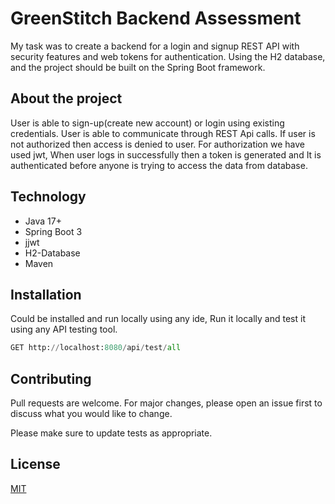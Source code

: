 # GreenStitch Backend Assessment

My task was to create a backend for a login and signup REST API with security features and web tokens for authentication. Using the H2 database, and the project should be built on the Spring Boot framework.

## About the project
User is able to sign-up(create new account) or login using existing credentials. User is able to communicate through REST Api calls. If user is not authorized then access is denied to user. For authorization we have used jwt, When user logs in successfully then a token is generated and It is authenticated before anyone is trying to access the data from database.


## Technology
* Java 17+
* Spring Boot 3
* jjwt
* H2-Database
* Maven



## Installation
Could be installed and run locally using any ide, Run it locally and test it using any API testing tool.
```python
GET http://localhost:8080/api/test/all
```



## Contributing

Pull requests are welcome. For major changes, please open an issue first
to discuss what you would like to change.

Please make sure to update tests as appropriate.

## License

[MIT](https://choosealicense.com/licenses/mit/)
